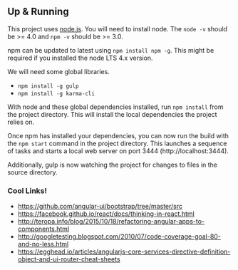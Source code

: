 
## Up & Running
This project uses [node.js](http://nodejs.org/). You will need to install node. The `node -v` should be >= 4.0 and `npm -v` should be >= 3.0.

npm can be updated to latest using `npm install npm -g`. This might be required if you installed the node LTS 4.x version.
  
  We will need some global libraries.
  
  * `npm install -g gulp`
  * `npm install -g karma-cli`

With node and these global dependencies installed, run `npm install` from the project directory. This will install the local dependencies the project relies on.

Once npm has installed your dependencies, you can now run the build with the `npm start` command in the project directory. This launches a sequence of tasks and starts a local web server on port 3444 (http://localhost:3444).

Additionally, gulp is now watching the project for changes to files in the source directory.


### Cool Links!
* https://github.com/angular-ui/bootstrap/tree/master/src
* https://facebook.github.io/react/docs/thinking-in-react.html
* http://teropa.info/blog/2015/10/18/refactoring-angular-apps-to-components.html
* http://googletesting.blogspot.com/2010/07/code-coverage-goal-80-and-no-less.html
* https://egghead.io/articles/angularjs-core-services-directive-definition-object-and-ui-router-cheat-sheets